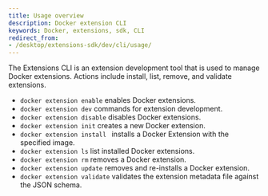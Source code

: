 ```yaml
---
title: Usage overview
description: Docker extension CLI
keywords: Docker, extensions, sdk, CLI
redirect_from:
- /desktop/extensions-sdk/dev/cli/usage/
---
```


The Extensions CLI is an extension development tool that is used to manage Docker extensions. Actions include install, list, remove, and validate extensions.

- `docker extension enable` enables Docker extensions.
- `docker extension dev` commands for extension development.
- `docker extension disable` disables Docker extensions.
- `docker extension init` creates a new Docker extension.
- `docker extension install ` installs a Docker Extension with the specified image.
- `docker extension ls` list installed Docker extensions.
- `docker extension rm` removes a Docker extension.
- `docker extension update` removes and re-installs a Docker extension.
- `docker extension validate` validates the extension metadata file against the JSON schema.
